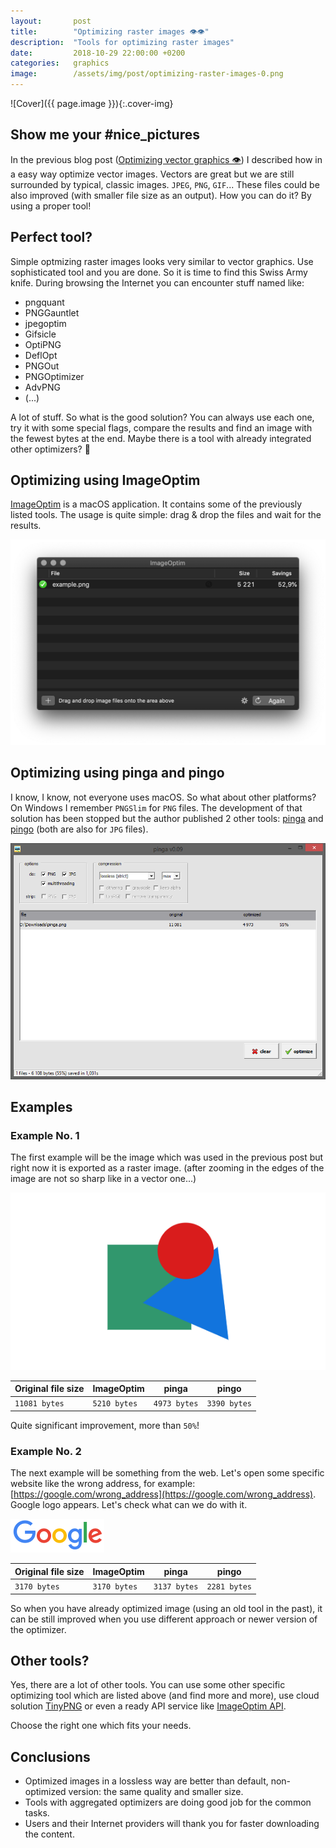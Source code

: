 ```yaml
---
layout:       post
title:        "Optimizing raster images 👁👁"
description:  "Tools for optimizing raster images"
date:         2018-10-29 22:00:00 +0200
categories:   graphics
image:        /assets/img/post/optimizing-raster-images-0.png
---
```


![Cover]({{ page.image }}){:.cover-img}

## Show me your #nice_pictures

In the previous blog post ([Optimizing vector graphics 👁](optimizing-vector-graphics)) I described how in a easy way optimize vector images. Vectors are great but we are still surrounded by typical, classic images. `JPEG`, `PNG`, `GIF`... These files could be also improved (with smaller file size as an output). How you can do it? By using a proper tool!

## Perfect tool?

Simple optmizing raster images looks very similar to vector graphics. Use sophisticated tool and you are done. So it is time to find this Swiss Army knife. During browsing the Internet you can encounter stuff named like:

- pngquant
- PNGGauntlet
- jpegoptim
- Gifsicle
- OptiPNG
- DeflOpt
- PNGOut
- PNGOptimizer
- AdvPNG
- (...)

A lot of stuff. So what is the good solution? You can always use each one, try it with some special flags, compare the results and find an image with the fewest bytes at the end. Maybe there is a tool with already integrated other optimizers? 🤔

## Optimizing using ImageOptim

[ImageOptim](https://imageoptim.com/mac) is a macOS application. It contains some of the previously listed tools. The usage is quite simple: drag & drop the files and wait for the results.

![ImageOptim](/assets/img/post/optimizing-raster-images-1.png)

## Optimizing using pinga and pingo

I know, I know, not everyone uses macOS. So what about other platforms? On Windows I remember `PNGSlim` for `PNG` files. The development of that solution has been stopped but the author published 2 other tools: [pinga](https://css-ig.net/pinga) and [pingo](https://css-ig.net/pingo) (both are also for `JPG` files).

![pinga](/assets/img/post/optimizing-raster-images-2.png)

## Examples

### Example No. 1

The first example will be the image which was used in the previous post but right now it is exported as a raster image. (after zooming in the edges of the image are not so sharp like in a vector one...)

![Example No. 1](/assets/img/post/optimizing-raster-images-3.png)

| Original file size  | ImageOptim   | pinga        | pingo        |
|---------------------|--------------|--------------|--------------|
| `11081 bytes`       | `5210 bytes` | `4973 bytes` | `3390 bytes` |

Quite significant improvement, more than `50%`!

### Example No. 2

The next example will be something from the web. Let's open some specific website like the wrong address, for example: [https://google.com/wrong_address](https://google.com/wrong_address). Google logo appears. Let's check what can we do with it.

![Example No. 2](/assets/img/post/optimizing-raster-images-4.png)

| Original file size | ImageOptim   | pinga        | pingo        |
|--------------------|--------------|--------------|--------------|
| `3170 bytes`       | `3170 bytes` | `3137 bytes` | `2281 bytes` |

So when you have already optimized image (using an old tool in the past), it can be still improved when you use different approach or newer version of the optimizer.

## Other tools?

Yes, there are a lot of other tools. You can use some other specific optimizing tool which are listed above (and find more and more), use cloud solution [TinyPNG](https://tinypng.com) or even a ready API service like [ImageOptim API](https://imageoptim.com/api/start).

Choose the right one which fits your needs.

## Conclusions

- Optimized images in a lossless way are better than default, non-optimized version: the same quality and smaller size.
- Tools with aggregated optimizers are doing good job for the common tasks.
- Users and their Internet providers will thank you for faster downloading the content.
